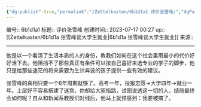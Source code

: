 ```yaml
---
{"dg-publish":true,"permalink":"/Zettelkasten/6b1d1a1 评价张雪峰/","dgPassFrontmatter":true}
---
```


编号:: 6b1d1a1
标题:: 评价张雪峰
创建时间:: 2023-07-17 00:27
up:: [[Zettelkasten/6b1d1a 张雪峰谈大学生就业\|6b1d1a 张雪峰谈大学生就业]]
来源:: 

---
他是以一个看清了生活本质的人的身份，教我们如何在这个社会里用最小的代价好好活下去。他阻挡不了那些真正有条件可以按自己喜好来选专业的学子的脚步，他只是给那些迷茫的将来需要为生计奔波的孩子提供一些有效的建议。

张雪峰的真相只要一个6年周期就够了。高考一年，投报志愿→大学四年→就业一年。上层好不容易搭建了迷宫，你却给大家指路，试图说透这一切的人，结局最终会如何呢？自从和新闻系教授们对线后，他马上就预感到：我要被搞了。